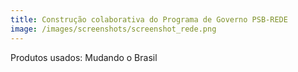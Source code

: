 ```yaml
---
title: Construção colaborativa do Programa de Governo PSB-REDE
image: /images/screenshots/screenshot_rede.png
---
```


Produtos usados: Mudando o Brasil
